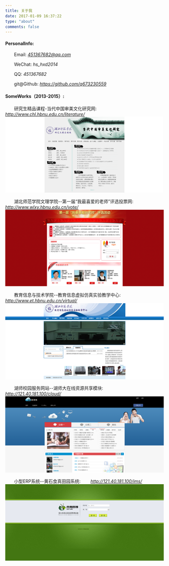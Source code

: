 ```yaml
---
title: 关于我
date: 2017-01-09 16:37:22
type: "about"
comments: false
---
```

#### PersonalInfo:
&emsp;&emsp;Email: *451367682@qq.com*

&emsp;&emsp;WeChat: *hs_hxd2014*

&emsp;&emsp;QQ: *451367682*

&emsp;&emsp;git@Github: *https://github.com/q673230559*

#### SomeWorks（2013-2015）:

&emsp;&emsp;研究生精品课程-当代中国审美文化研究网:
&emsp;&emsp;*http://www.chl.hbnu.edu.cn/literature/*
&emsp;&emsp;![](/pic/literature.png)

&emsp;&emsp;湖北师范学院文理学院--第一届“我最喜爱的老师”评选投票网:
&emsp;&emsp;*http://www.wlxy.hbnu.edu.cn/vote/*
&emsp;&emsp;![](/pic/vote.png)

&emsp;&emsp;教育信息与技术学院--教育信息虚拟仿真实验教学中心:
&emsp;&emsp;*http://www.et.hbnu.edu.cn/virtual/*
&emsp;&emsp;![](/pic/virtual.png)

&emsp;&emsp;湖师校园服务网站--湖师大在线资源共享模块:
&emsp;&emsp;*http://121.40.181.100/cloud/*
&emsp;&emsp;![](/pic/cloud.png)

&emsp;&emsp;小型ERP系统--黄石食真田园系统:
&emsp;&emsp;*http://121.40.181.100/ims/*
&emsp;&emsp;![](/pic/ims.png)



